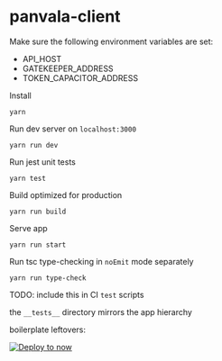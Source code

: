 # panvala-client

Make sure the following environment variables are set:
- API_HOST
- GATEKEEPER_ADDRESS
- TOKEN_CAPACITOR_ADDRESS

Install

    yarn

Run dev server on `localhost:3000`

    yarn run dev

Run jest unit tests

    yarn test

Build optimized for production

    yarn run build

Serve app

    yarn run start

Run tsc type-checking in `noEmit` mode separately

    yarn run type-check

TODO: include this in CI `test` scripts

the `__tests__` directory mirrors the app hierarchy

boilerplate leftovers:

[![Deploy to now](https://deploy.now.sh/static/button.svg)](https://deploy.now.sh/?repo=https://github.com/zeit/next.js/tree/master/examples/with-typescript)

